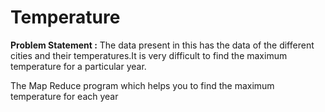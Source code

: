 # Temperature

<b>Problem Statement :</b>
The data present in this has the data of the different cities and their temperatures.It is very difficult to find the maximum temperature for a particular year.

The Map Reduce program which helps you to find the maximum temperature for each year
